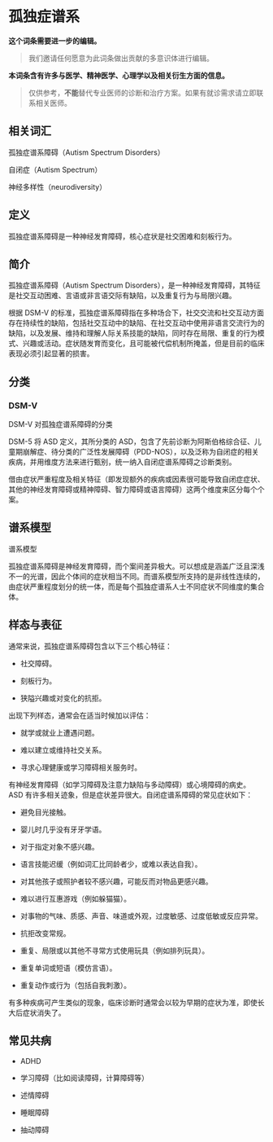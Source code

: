 # 孤独症谱系

**这个词条需要进一步的编辑。**

> 我们邀请任何愿意为此词条做出贡献的多意识体进行编辑。

**本词条含有许多与医学、精神医学、心理学以及相关衍生方面的信息。**

>仅供参考，**不能**替代专业医师的诊断和治疗方案。如果有就诊需求请立即联系相关医师。

## 相关词汇

孤独症谱系障碍（Autism Spectrum Disorders）

自闭症（Autism Spectrum）

神经多样性（neurodiversity）

## 定义

孤独症谱系障碍是一种神经发育障碍，核心症状是社交困难和刻板行为。

## 简介

孤独症谱系障碍（Autism Spectrum Disorders），是一种神经发育障碍，其特征是社交互动困难、言语或非言语交际有缺陷，以及重复行为与局限兴趣。

根据 DSM-V 的标准，孤独症谱系障碍指在多种场合下，社交交流和社交互动方面存在持续性的缺陷，包括社交互动中的缺陷、在社交互动中使用非语言交流行为的缺陷，以及发展、维持和理解人际关系技能的缺陷，同时存在局限、重复的行为模式、兴趣或活动。症状随发育而变化，且可能被代偿机制所掩盖，但是目前的临床表现必须引起显著的损害。

## 分类

### **DSM-V**

DSM-V 对孤独症谱系障碍的分类

DSM-5 将 ASD 定义，其所分类的 ASD，包含了先前诊断为阿斯伯格综合征、儿童期崩解症、待分类的广泛性发展障碍（PDD-NOS），以及泛称为自闭症的相关疾病，并用维度方法来进行甄别，统一纳入自闭症谱系障碍之诊断类别。

借由症状严重程度及相关特征（即发现额外的疾病或因素很可能导致自闭症症状、其他的神经发育障碍或精神障碍、智力障碍或语言障碍）这两个维度来区分每个个案。

## **谱系模型**

谱系模型

孤独症谱系障碍是神经发育障碍，而个案间差异极大。可以想成是涵盖广泛且深浅不一的光谱，因此个体间的症状相当不同。而谱系模型所支持的是非线性连续的，由症状严重程度划分的统一体，而是每个孤独症谱系人士不同症状不同维度的集合体。

## **样态与表征**

通常来说，孤独症谱系障碍包含以下三个核心特征：

- 社交障碍。

- 刻板行为。

- 狭隘兴趣或对变化的抗拒。

出现下列样态，通常会在适当时候加以评估：

- 就学或就业上遭遇问题。

- 难以建立或维持社交关系。

- 寻求心理健康或学习障碍相关服务时。

有神经发育障碍（如学习障碍及注意力缺陷与多动障碍）或心境障碍的病史。ASD 有许多相关迹象，但是症状差异很大。自闭症谱系障碍的常见症状如下：

- 避免目光接触。

- 婴儿时几乎没有牙牙学语。

- 对于指定对象不感兴趣。

- 语言技能迟缓（例如词汇比同龄者少，或难以表达自我）。

- 对其他孩子或照护者较不感兴趣，可能反而对物品更感兴趣。

- 难以进行互惠游戏（例如躲猫猫）。

- 对事物的气味、质感、声音、味道或外观，过度敏感、过度低敏或反应异常。

- 抗拒改变常规。

- 重复、局限或以其他不寻常方式使用玩具（例如排列玩具）。

- 重复单词或短语（模仿言语）。

- 重复动作或行为（包括自我刺激）。

有多种疾病可产生类似的现象，临床诊断时通常会以较为早期的症状为准，即使长大后症状消失了。

## 常见共病

- ADHD

- 学习障碍（比如阅读障碍，计算障碍等）

- 述情障碍

- 睡眠障碍

- 抽动障碍
